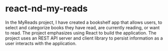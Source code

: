 # react-nd-my-reads
In the MyReads project, I have created a bookshelf app that allows users, to select and categorize books they have read, are currently reading, or want to read. The project emphasizes using React to build the application. The project uses an REST API server and client library to persist information as a user interacts with the application.
